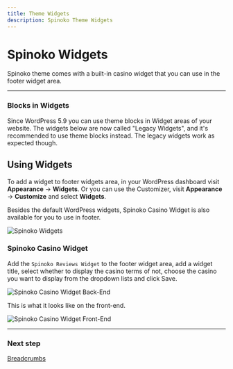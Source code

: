 ```yaml
---
title: Theme Widgets
description: Spinoko Theme Widgets
---
```


# Spinoko Widgets

Spinoko theme comes with a built-in casino widget that you can use in the footer widget area.

---

### Blocks in Widgets

Since WordPress 5.9 you can use theme blocks in Widget areas of your website. The widgets below are now called "Legacy Widgets", and it's recommended to use theme blocks instead.
The legacy widgets work as expected though.

## Using Widgets

To add a widget to footer widgets area, in your WordPress dashboard visit **Appearance** &#8594; **Widgets**.
Or you can use the Customizer, visit **Appearance** &#8594; **Customize** and select **Widgets**.

Besides the default WordPress widgets, Spinoko Casino Widget is also available for you to use in footer.

![Spinoko Widgets](https://media.dinomatic.com/images/docs/spinoko/spinoko-widgets.png)

### Spinoko Casino Widget

Add the <code>Spinoko Reviews Widget</code> to the footer widget area, add a widget title, select whether to display the casino terms of not, choose the casino you want to display from the dropdown lists and click Save.

![Spinoko Casino Widget Back-End](https://media.dinomatic.com/images/docs/spinoko/spinoko-casino-widget-admin.png)

This is what it looks like on the front-end.

![Spinoko Casino Widget Front-End](https://media.dinomatic.com/images/docs/spinoko/spinoko-casino-widget-frontend.png)

---

### Next step

[Breadcrumbs](/docs/spinoko/breadcrumbs/)
